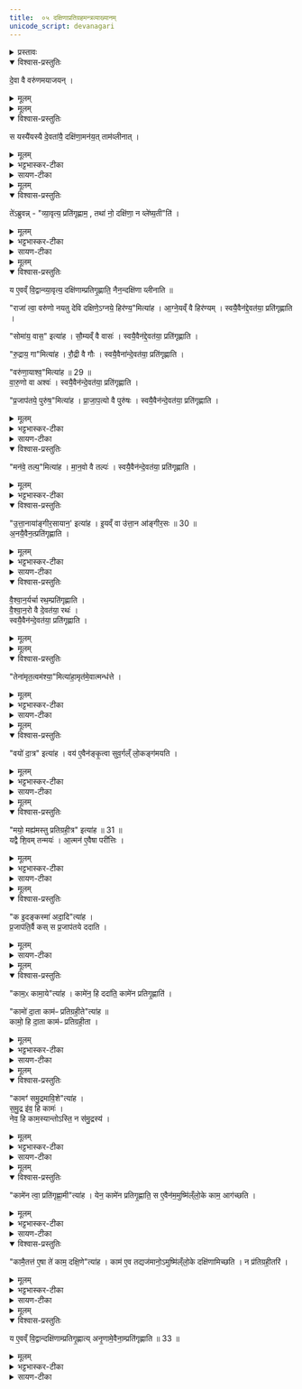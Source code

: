 ```yaml
---
title:  ०५ दक्षिणाप्रतिग्रहमन्त्रव्याख्यानम् 
unicode_script: devanagari
---
```



<details><summary>प्रस्तावः</summary>

चतुर्थे होतृ-मन्त्र-प्रशंसा कृता । पञ्चमे दक्षिणा-प्रतिग्रह-मन्त्रानुवाक-व्याख्यानं क्रियते । स च अनुवाकः आरण्यक-काण्ड एवम् आम्नातः -

> देवस्य त्वा सवितुः प्रसवे । अश्विनोर्-बाहुभ्यां पूष्णो हस्ताभ्यां प्रतिगृह्णामि । राजा त्वा वरुणो नयतु देवि दक्षिणेऽग्नये हिरण्यम् । तेन अमृतत्वम् अश्याम् । वयो दात्रे । मयो मह्यम् अस्तु प्रतिग्रहीत्रे । क इदं कस्मा अदात् । कामः कामाय । कामो दाता । कामः प्रतिग्रहीता । काम समुद्रम् आविश । कामेन त्वा प्रतिगृह्णामि । कामैतत्ते । एषा ते काम दक्षिणा । उत्तानस्त्वाऽङ्गीरसः प्रतिगृह्णातु ।

इति । सोऽयं तस्मिन्न्-अनुवाके एको मन्त्रः । हे प्रतिगृह्यमाण द्रव्य, सवितुर्-देवस्य प्रसवे प्रेरणे सति, अश्वि-संबन्धिभ्यां बाहु-दण्डाभ्यां पूष्ण-संबन्धिभ्यां हस्ताभ्यां त्वां प्रतिगृह्णामि । हे दक्षिणे देवि, वरुणो राजा हिरण्य-रूपां त्वाम् अग्नये प्रापयतु । तेन अभि-प्रापणेन प्रतिग्रह-दोषाभावाद् अहम् अमृतत्वम् अश्यां, नरकाभाव-रूपं प्राप्नुयाम् । इयं च दक्षिणा दात्रे वयोऽस्तु, पक्षी भूत्वा दातारं स्वर्गं नयतु इत्यर्थः । प्रतिग्रहीत्रे मह्यं मयः सुख-करम् अस्तु । कः प्रजापतिः इदं द्रव्यं कस्मै प्रजापतये दत्तवान् । अन्तर्यामि-रूपेण दातृ-प्रतिग्रहीत्रोः प्रेरकत्वात् । तथा कामः कामाय दत्तवान् । यथा प्रजापतिर्-अदृष्टः प्रेरकः तथा कामस्यादृष्टप्रेरकत्वात् । तस्मात् काम एव दाता प्रतिग्रहीता च । स्वर्गादि-फल-विषयः कामो दाता । ऐहिक-सुख-विषयः कामः प्रतिग्रहीता । ततो हे दक्षिणे, समुद्र-समानं कामं प्रविश । कामेन निमित्तेन त्वां प्रतिगृह्णामि । हे मद्-हृदय-वर्ति-कामदेव, तत्-द्रव्यं तुभ्यं भवतु । हे काम, ते त्वदर्थम् एव एषा दक्षिणा प्रवृत्ता । अङ्गिरो-गोत्रे समुत्पन्नः उत्तानाख्यः महर्षिस्त्वां प्रतिगृह्णातु ।

अथ वस्त्रादि-द्रव्य-विषयाः षोडश मन्त्राः तस्मिन्न्-अनुवाके एवम् आम्नाताः -

> सोमाय वासः । रुद्राय गाम् । वरुणायाश्वम् । प्रजापतये पुरुषम् । मनवे तल्पम् । त्वष्ट्रेऽजाम् । पूष्णेऽविम् । निर्ऋत्या अश्वतर-गर्दभौ । हिमवतो हस्तिनम् । गन्धर्वाप्सराभ्यः स्रग्-अलंकरणे । विश्वेभ्यो देवेभ्यो धान्यम् । वाचेऽन्नम् । ब्रह्मण ओदनम् । समुद्रायाऽऽपः । उत्तानायाङ्गिरसायानः । वैश्वानराय रथम् ।

इति ।

एतेषु सर्वेषु मन्त्रेषु "देवि दक्षिणे" इत्यन्तः पूर्वानुषङ्गः । "तेन अमृतत्वम्" इत्यादिः उत्तरानुषङ्गः ।

तत्र च रथ-प्रतिग्रह-मन्त्रस्य उत्तरानुषङ्गात् पूर्वं काचिद् ऋग् एवम् आम्नाता -

> वैश्वानरः प्रत्नथा नाकम् आरुहत् ।  
> दिवः पृष्ठं भन्दमानः सु-मन्मभिः ।  
> स पूर्ववत् जनयत् जन्तवे धनम् ।  
> समानम् अज्मा परियाति जागृविः ॥

इति ।

वैश्वानराख्यः देवः प्रत्नथा पुरातन-शरीर-धारी सन् स्वर्गम् आरूढवान् । स च दिवः पृष्ठं द्यु-लोकस्य उपरि-भागं मन्मभिर्-मनन-विशेषैर्-भन्दमानः कल्याणं कुर्वन् वर्तते । अयं यजमान इमां दक्षिणां दत्तवान् इत्येवं देवानाम् अग्रे स्मारयति इत्यर्थः । स वैश्वानरो जन्तवे प्राणि-रूपाय यजमानाय धनं पूर्ववत् जनयत् । यथा यजमानः पुरा दक्षिणां दत्तवान् तथैव तद्-अनुरूपं फलं जनयति । स वैश्वानरो जागृविः सावधानः सन् अज्मा स्वर्गे गमन-शीलः समानं परियाति, यावत् दक्षिणार्थं द्रव्यं दत्तं तेन सदृशं तत्-योग्यं फलं परितः प्रापयति ।

अस्या ऋचः उपर्य्-अनुषङ्गाभ्यां सह पूर्वोक्तः एव रथ-विषयः मन्त्रः तस्मिन्न्-अनुवाके एवम् आम्नातः -

> राजा त्वा वरुणो नयतु देवि दक्षिणे वैश्वानराय रथम् । तेन अमृतत्वम् अश्याम् । वयो दात्रे । मयो मह्यम् अस्तु प्रतिग्रहीत्रे । क इदं कस्मा अदात् । कामः कामाय । कामो दाता । कामः प्रतिग्रहीता । कामः समुद्रम् आविश । कामेन त्वा प्रतिगृह्णामि । कामैतत्ते । एषा ते काम दक्षिणा । उत्तानस्त्वाऽङ्गीरसः प्रतिगृह्णातु ।

इति । अनुषङ्गं योजयित्वा प्रदर्शयितुं पुनः पाठः । सोऽयम् अनुवाकः अत्र व्याख्येयः ।
</details>

<details open><summary>विश्वास-प्रस्तुतिः</summary>

दे॒वा वै वरु॑णमयाजयन् ।
</details>

<details><summary>मूलम्</summary>

दे॒वा वै वरु॑णमयाजयन् ।
</details>


<details><summary>मूलम्</summary>

स यस्यै॑यस्यै दे॒वता॑यै॒ दक्षि॑णा॒मन॑यत् ।
ताम॑व्लीनात् ।
</details>

<details open><summary>विश्वास-प्रस्तुतिः</summary>

स यस्यै॑यस्यै दे॒वता॑यै॒ दक्षि॑णा॒मन॑य॒त् ताम॑व्लीनात् ।
</details>

<details><summary>मूलम्</summary>

स यस्यै॑यस्यै दे॒वता॑यै॒ दक्षि॑णा॒मन॑य॒त् ताम॑व्लीनात् ।
</details>

<details><summary>भट्टभास्कर-टीका</summary>

1 देवा वा इत्यादि ॥ पूर्वं देवा ऋत्विजो भूत्वा वरुणमयाजयन् । वरुणो यस्य देवतायै आर्त्विज्यं कृतवत्यै दक्षिणामनयत् दत्तवान्, तां देवतां या दक्षिणा प्रतिगृहिता सा अव्लीनात् विशीर्णामकरोत् 'व्ली विशरणे' ।
</details>

<details><summary>सायण-टीका</summary>

तत्राऽऽदौ प्रतिग्रह-प्रकारं विधत्ते-

> देवा वै वरुणम् अयाजयन् ।  
> स यस्यै यस्यै देवतायै दक्षिणाम् अनयत् ।  
> ताम् अव्लीनात् ।  
> तेऽब्रुवन् ।  
> व्यावृत्य प्रतिगृह्णाम ।  
> तथा नो दक्षिणा न वलेष्यतीति ।  
> ते व्यावृत्य प्रत्यगृह्णन् ।  
> ततो वै तान् दक्षिणां नाव्लीनात् ।  
> य एवं विद्वान् व्यावृत्य दक्षिणां प्रतिगृह्णाति ।  
> नैनं दक्षिणा व्लीनाति (१), इति ।

यदा देवाः स्वयम् ऋत्विजो भूत्वा वरुणं याजितवन्तः, तदा वरुण एकैकस्यै देवतायै दक्षिणां दत्त्वा तां देवतां विशीर्णाम् अकरोत् ।
</details>


<details><summary>मूलम्</summary>

ते॑ऽब्रुवन् ।
व्या॒वृत्य॒ प्रति॑गृह्णाम ।
तथा॑ नो॒ दक्षि॑णा॒ न व्ले॑ष्य॒तीति॑ ।
</details>

<details open><summary>विश्वास-प्रस्तुतिः</summary>

ते॑ऽब्रुवन्न् - "व्या॒वृत्य॒ प्रति॑गृह्णाम॒ , तथा॑ नो॒ दक्षि॑णा॒ न व्ले॑ष्य॒ती"ति॑ ।
</details>

<details><summary>मूलम्</summary>

ते॑ऽब्रुवन्न् - "व्या॒वृत्य॒ प्रति॑गृह्णाम॒ , तथा॑ नो॒ दक्षि॑णा॒ न व्ले॑ष्य॒ती"ति॑ ।
</details>

<details><summary>भट्टभास्कर-टीका</summary>

अथ ते देवा अब्रुवन् । व्यावृत्य व्यवधाय मध्ये कृत्वा प्रत्यगृह्णन् ।
</details>

<details><summary>सायण-टीका</summary>

ते च देवाः तत्-परिहारोपायम् अन्य-व्यवधानं निश्चित्य अग्नये हिरण्यं सोमाय वास इत्येवं तत्-तत्-द्रव्येषु देवतान्तर-व्यवधानेन स्वयं व्यावृत्ता भूत्वा प्रत्यगृह्णन् । ततो व्यवधानाद् इयं दक्षिणा तान् देवाञ्शीर्णान् न अकरोत् ।
</details>


<details><summary>मूलम्</summary>

य ए॒वव्ँ वि॒द्वान्व्या॒वृत्य॒ दक्षि॑णाम्प्रतिगृ॒ह्णाति॑ ।
नैन॒न्दक्षि॑णा व्लीनाति ॥28 ॥  
राजा॑ त्वा॒ वरु॑णो नयतु देवि दक्षिणे॒ऽग्नये॒ हिर॑ण्य॒मित्या॑ह ।
आ॒ग्ने॒यव्ँ वै हिर॑ण्यम् ।
स्वयै॒वैन॑द्दे॒वत॑या॒ प्रति॑गृह्णाति ।
सोमा॑य॒ वास॒ इत्या॑ह ।
सौ॒म्यव्ँ वै वासः॑ ।
स्वयै॒वैन॑द्दे॒वत॑या॒ प्रति॑गृह्णाति ।
रु॒द्राय॒ गामित्या॑ह ।
रौ॒द्री वै गौः ।
स्वयै॒वैना॑न्दे॒वत॑या॒ प्रति॑गृह्णाति ।
वरु॑णा॒याश्व॒मित्या॑ह ॥ 29 ॥  
वा॒रु॒णो वा अश्वः॑ ।
स्वयै॒वैन॑न्दे॒वत॑या॒ प्रति॑गृह्णाति ।
प्र॒जाप॑तये॒ पुरु॑ष॒मित्या॑ह ।
प्रा॒जा॒प॒त्यो वै पुरु॑षः ।
स्वयै॒वैन॑न्दे॒वत॑या॒ प्रति॑गृह्णाति ।
</details>

<details open><summary>विश्वास-प्रस्तुतिः</summary>

य ए॒वव्ँ वि॒द्वान्व्या॒वृत्य॒ दक्षि॑णाम्प्रतिगृ॒ह्णाति॒ नैन॒न्दक्षि॑णा व्लीनाति ॥

"राजा॑ त्वा॒ वरु॑णो नयतु देवि दक्षिणे॒ऽग्नये॒ हिर॑ण्य॒"मित्या॑ह ।
आ॒ग्ने॒यव्ँ वै हिर॑ण्यम् ।
स्वयै॒वैन॑द्दे॒वत॑या॒ प्रति॑गृह्णाति ।

"सोमा॑य॒ वास॒" इत्या॑ह ।
सौ॒म्यव्ँ वै वासः॑ ।
स्वयै॒वैन॑द्दे॒वत॑या॒ प्रति॑गृह्णाति ।

"रु॒द्राय॒ गा"मित्या॑ह ।
रौ॒द्री वै गौः ।
स्वयै॒वैना॑न्दे॒वत॑या॒ प्रति॑गृह्णाति ।

"वरु॑णा॒याश्व॒"मित्या॑ह ॥ 29 ॥  
वा॒रु॒णो वा अश्वः॑ ।
स्वयै॒वैन॑न्दे॒वत॑या॒ प्रति॑गृह्णाति ।

"प्र॒जाप॑तये॒ पुरु॑ष॒"मित्या॑ह ।
प्रा॒जा॒प॒त्यो वै पुरु॑षः ।
स्वयै॒वैन॑न्दे॒वत॑या॒ प्रति॑गृह्णाति ।
</details>

<details><summary>मूलम्</summary>

य ए॒वव्ँ वि॒द्वान्व्या॒वृत्य॒ दक्षि॑णाम्प्रतिगृ॒ह्णाति॒ नैन॒न्दक्षि॑णा व्लीनाति ॥

"राजा॑ त्वा॒ वरु॑णो नयतु देवि दक्षिणे॒ऽग्नये॒ हिर॑ण्य॒"मित्या॑ह ।
आ॒ग्ने॒यव्ँ वै हिर॑ण्यम् ।
स्वयै॒वैन॑द्दे॒वत॑या॒ प्रति॑गृह्णाति ।

"सोमा॑य॒ वास॒" इत्या॑ह ।
सौ॒म्यव्ँ वै वासः॑ ।
स्वयै॒वैन॑द्दे॒वत॑या॒ प्रति॑गृह्णाति ।

"रु॒द्राय॒ गा"मित्या॑ह ।
रौ॒द्री वै गौः ।
स्वयै॒वैना॑न्दे॒वत॑या॒ प्रति॑गृह्णाति ।

"वरु॑णा॒याश्व॒"मित्या॑ह ॥ 29 ॥  
वा॒रु॒णो वा अश्वः॑ ।
स्वयै॒वैन॑न्दे॒वत॑या॒ प्रति॑गृह्णाति ।

"प्र॒जाप॑तये॒ पुरु॑ष॒"मित्या॑ह ।
प्रा॒जा॒प॒त्यो वै पुरु॑षः ।
स्वयै॒वैन॑न्दे॒वत॑या॒ प्रति॑गृह्णाति ।
</details>

<details><summary>भट्टभास्कर-टीका</summary>

स्वयैव देवतया एनत् प्रतिगृह्णाति प्रतिग्राहयति, न स्वयं गृह्णातीत्यर्थो लक्ष्यते । यद्वा - भावप्रधानो निर्देशः । तत्तद्द्रव्यं देवताभावेन प्रतिगृह्णाति नात्मना ।
गतमन्यत् ।
</details>

<details><summary>सायण-टीका</summary>

अत्र अन्योऽप्येतैर्-मन्त्रैर्-देवतान्तर-व्यवधानं कृत्वा प्रतिगृह्णन् विशीर्णो नैव भवेत् ।

अथ मन्त्रेषु द्रव्याधिपतीनां देवानाम् एव प्रतिग्रहीतृत्वेन निर्देशात् तद्-व्यवधानेन प्रतिग्रहो न तु साक्षाद् इत्यमुं मन्त्राणाम् अभिप्रायं दर्शयति-

> राजा त्वा वरुणो नयतु देवि दक्षिणेऽग्नये हिरण्यम् इत्याह ।  
> आग्नेयं वै हिरण्यम् ।  
> स्वयैवैनद् देवतया प्रतिगृह्णाति ।  
> सोमाय वास इत्याह ।  
> सौम्यं वै वासः ।  
> स्वयैवैनद् देवतया प्रतिगृह्णाति ।  
> रुद्राय गाम् इत्याह ।  
> रौद्री वै गौः ।  
> स्वयैवैनां देवतया प्रतिगृह्णाति ।  
> वरुणायाश्वम् इत्याह ( २ ) ।  
> वारुणो वा अश्वः ।  
> स्वयैवैनं देवतया प्रतिगृह्णाति ।  
> प्रजापतये पुरुषम् इत्याह ।  
> प्राजापत्यो वै पुरुषः ।  
> स्वयैवैनं देवतया प्रतिगृह्णाति ।  
> मनवे तल्पम् इत्याह ।  
> मानवो वै तल्पः ।  
> स्वयैवैनं देवतया प्रतिगृह्णाति ।  
> उत्तानाय आङ्गिरसाय अन इत्याह ।  
> इयं वा उत्तान आङ्गिरसः (३) ।  
> अनया एव एनत् प्रतिगृह्णाति, इति ।

हिरण्यस्य अग्नि-रेतो-रूपत्वम् आधान-प्रकरणे श्रुतम् । तस्मात् तद् आग्नेयम् । वस्त्रादीनां सोमादि-संबन्धः शाखान्तरगतार्थ-वादेषु प्रसिद्ध इत्येवं वै-शब्देन सूच्यते । केषुचित् मन्त्रेषु व्याख्यानस्य व्युत्पादितत्वाद् अन्येष्वपि "त्वष्ट्रेऽजाम्" इत्यादिषु व्याख्यानम् उन्नेयम् ।

</details>


<details open><summary>विश्वास-प्रस्तुतिः</summary>

"मन॑वे॒ तल्प॒"मित्या॑ह ।
मा॒न॒वो वै तल्पः॑ ।
स्वयै॒वैन॑न्दे॒वत॑या॒ प्रति॑गृह्णाति ।
</details>

<details><summary>मूलम्</summary>

"मन॑वे॒ तल्प॒"मित्या॑ह ।
मा॒न॒वो वै तल्पः॑ ।
स्वयै॒वैन॑न्दे॒वत॑या॒ प्रति॑गृह्णाति ।
</details>

<details><summary>भट्टभास्कर-टीका</summary>

तल्पं शयनम् ।
</details>

<details open><summary>विश्वास-प्रस्तुतिः</summary>

"उ॒त्ता॒नाया॑ङ्गीर॒सायान॒' इत्या॑ह ।
इ॒यव्ँ वा उ॑त्ता॒न आ॑ङ्गीर॒सः ॥ 30 ॥  
अ॒नयै॒वैन॒त्प्रति॑गृह्णाति ।
</details>

<details><summary>मूलम्</summary>

"उ॒त्ता॒नाया॑ङ्गीर॒सायान॒' इत्या॑ह ।
इ॒यव्ँ वा उ॑त्ता॒न आ॑ङ्गीर॒सः ॥ 30 ॥  
अ॒नयै॒वैन॒त्प्रति॑गृह्णाति ।
</details>

<details><summary>भट्टभास्कर-टीका</summary>

इयं पृथिवी ।   
उत्तान आङ्गीरसः । तस्मादनयैव एनत् अनः प्रतिगृह्णाति ॥
</details>

<details><summary>सायण-टीका</summary>

शकटमन्त्रे योऽयमुत्तानाख्यो देवस्तस्य भूमित्वेन प्रशंसनाद्भूम्यैव शकटं परिगृहीतं भवति । 
</details>

<details open><summary>विश्वास-प्रस्तुतिः</summary>

वै॒श्वा॒न॒र्यर्चा रथ॒म्प्रति॑गृह्णाति ।  
वै॒श्वा॒न॒रो वै दे॒वत॑या॒ रथः॑ ।  
स्वयै॒वैन॑न्दे॒वत॑या॒ प्रति॑गृह्णाति ।  
</details>

<details><summary>मूलम्</summary>

वै॒श्वा॒न॒र्यर्चा रथ॒म्प्रति॑गृह्णाति ।  
वै॒श्वा॒न॒रो वै दे॒वत॑या॒ रथः॑ ।  
स्वयै॒वैन॑न्दे॒वत॑या॒ प्रति॑गृह्णाति ।  
</details>


<details><summary>मूलम्</summary>

तेना॑मृत॒त्वम॑श्या॒मित्या॑ह ।
अ॒मृत॑मे॒वात्मन्ध॑त्ते ।
</details>

<details open><summary>विश्वास-प्रस्तुतिः</summary>

"तेना॑मृत॒त्वम॑श्या॒"मित्या॑हा॒मृत॑मे॒वात्मन्ध॑त्ते ।
</details>

<details><summary>मूलम्</summary>

"तेना॑मृत॒त्वम॑श्या॒"मित्या॑हा॒मृत॑मे॒वात्मन्ध॑त्ते ।
</details>

<details><summary>भट्टभास्कर-टीका</summary>

2 वैश्वानर्येति ॥ 'वैश्वानरः प्रत्नथा' इत्यनया । प्रकृतेन सावित्रेण कृताविदमिति केचित् । यदि प्रकृतोरथोऽस्ति न तत्रानया इत्यन्ये ।
</details>

<details><summary>सायण-टीका</summary>

रथप्रतिग्रहे – “वैश्वानरः प्रत्नथा” इत्येताम् ऋचं विधत्ते-

> वैश्वानर्यर्चा रथं प्रतिगृह्णाति ।  
> वैश्वानरो वै देवतया रथः ।  
> स्वयैवैनं देवतया प्रतिगृह्णाति, इति ।

अश्याम्-इत्यस्य उत्तम-पुरुषस्य तात्पर्यं दर्शयति-

> तेनामृतत्वमश्यामित्याह ।  
> अ॒मृत॑मे॒वाऽऽत्मन्ध॑त्ते, इति ।
</details>


<details><summary>मूलम्</summary>

वयो॑ दा॒त्र इत्या॑ह ।
वय॑ ए॒वैन॑ङ्कृ॒त्वा ।
सु॒व॒र्गल्ँ लो॒कङ्ग॑मयति ।
</details>

<details open><summary>विश्वास-प्रस्तुतिः</summary>

"वयो॑ दा॒त्र" इत्या॑ह ।
वय॑ ए॒वैन॑ङ्कृ॒त्वा सुव॒र्गल्ँ लो॒कङ्ग॑मयति ।
</details>

<details><summary>मूलम्</summary>

"वयो॑ दा॒त्र" इत्या॑ह ।
वय॑ ए॒वैन॑ङ्कृ॒त्वा सुव॒र्गल्ँ लो॒कङ्ग॑मयति ।
</details>

<details><summary>भट्टभास्कर-टीका</summary>

वयो दात्र इति । दातुस्स्वर्गगमनाय वयः पक्षी भवत्वियं दक्षिणेति । तस्माद्वय एवात्मानं कृत्वा एनं दातारं स्वर्गं गमयति । यद्वा - शीघ्रतया वयस्त्वं पक्षित्वं ममास्तु । तस्माच्छीघ्रगामिनमेनं पक्षी कृत्वा पक्षिवच्छीघ्रं वा कृत्वा स्वर्गं प्रापयति । यद्वा - वयः आयुः दीर्घमस्तु, तस्माद्वयस्विनमेनं कृत्वा जीवयित्वा पश्चात्स्वर्गं प्रापयति ।
</details>

<details><summary>सायण-टीका</summary>

पक्षि-वाचकस्य वयः-शब्दस्य तात्पर्यं दर्शयति-

> वयो दात्र इत्याह ।  
> वय एवैनं कृत्वा ।  
> सुवर्गं लोकं गमयति, इति ।

पक्षिवद्-उत्पतन-समर्थम् एनं यजमानं कृत्वेत्य्-अर्थः ।
</details>

<details><summary>मूलम्</summary>

मयो॒ मह्य॑मस्तु प्रतिग्रही॒त्र इत्या॑ह ॥ 31 ॥  
यद्वै शि॒वम् ।
तन्मयः॑ ।
आ॒त्मन॑ ए॒वैषा परी॑त्तिः ।
</details>

<details open><summary>विश्वास-प्रस्तुतिः</summary>

"मयो॒ मह्य॑मस्तु प्रतिग्रही॒त्र" इत्या॑ह ॥ 31 ॥  
यद्वै शि॒वम् तन्मयः॑ ।
आ॒त्मन॑ ए॒वैषा परी॑त्तिः ।
</details>

<details><summary>मूलम्</summary>

"मयो॒ मह्य॑मस्तु प्रतिग्रही॒त्र" इत्या॑ह ॥ 31 ॥  
यद्वै शि॒वम् तन्मयः॑ ।
आ॒त्मन॑ ए॒वैषा परी॑त्तिः ।
</details>

<details><summary>भट्टभास्कर-टीका</summary>

शिवं शान्तं सुखं मयः । आत्मन एषा परीत्तिः परिदानं रक्षा 'पा रक्षणे' 'अच उपसर्गात्तः' इति तादेशः । 'दस्ति इति दीर्घत्वम् ।
</details>

<details><summary>सायण-टीका</summary>

मयः-शब्द-वाच्यस्य मङ्गलस्य सुखस्य स्व-संबन्ध-प्रार्थनया स्वस्य परिरक्षा क्रियते इति एतत्-तात्पर्यं दर्शयति -

> मयो मह्यमस्तु प्रतिग्रहीत्र इत्याह (४) ।  
> यच्छिवम्, तन्मयः ।  
> आत्मन एवैषा परीत्तिः, इति ।

परीत्तिः परिदानं रक्षा ।
</details>

<details><summary>मूलम्</summary>

क इ॒दङ्कस्मा॑ अदा॒दित्या॑ह ।
प्र॒जाप॑ति॒र्वै कः ।
स प्र॒जाप॑तये ददाति ।
</details>

<details open><summary>विश्वास-प्रस्तुतिः</summary>

"क इ॒दङ्कस्मा॑ अदा॒दि"त्या॑ह ।  
प्र॒जाप॑ति॒र्वै कस् स प्र॒जाप॑तये ददाति ।
</details>

<details><summary>मूलम्</summary>

"क इ॒दङ्कस्मा॑ अदा॒दि"त्या॑ह ।  
प्र॒जाप॑ति॒र्वै कस् स प्र॒जाप॑तये ददाति ।
</details>

<details><summary>सायण-टीका</summary>

क-शब्दस्य प्रजापति-वाचकत्वं दर्शयति-

> क इदं कस्मा अदाद् इत्याह ।  
> प्रजापतिर्वै कः ।  
> स प्रजापतये ददाति, इति ।

</details>


<details><summary>मूलम्</summary>

काम॒ᳵ कामा॒येत्या॑ह ।
कामे॑न॒ हि ददा॑ति ।
कामे॑न प्रतिगृ॒ह्णाति॑ ।

कामो॑ दा॒ता काम॑ᳶ प्रतिग्रही॒तेत्या॑ह ॥ 32 ॥  
कामो॒ हि दा॒ता ।
काम॑ᳶ प्रतिग्रही॒ता ।
</details>

<details open><summary>विश्वास-प्रस्तुतिः</summary>

"काम॒ᳵ कामा॒ये"त्या॑ह ।
कामे॑न॒ हि ददा॑ति॒ कामे॑न प्रतिगृ॒ह्णाति॑ ।

"कामो॑ दा॒ता काम॑ᳶ प्रतिग्रही॒ते"त्या॑ह ॥   
कामो॒ हि दा॒ता काम॑ᳶ प्रतिग्रही॒ता ।
</details>

<details><summary>मूलम्</summary>

"काम॒ᳵ कामा॒ये"त्या॑ह ।
कामे॑न॒ हि ददा॑ति॒ कामे॑न प्रतिगृ॒ह्णाति॑ ।

"कामो॑ दा॒ता काम॑ᳶ प्रतिग्रही॒ते"त्या॑ह ॥   
कामो॒ हि दा॒ता काम॑ᳶ प्रतिग्रही॒ता ।
</details>

<details><summary>भट्टभास्कर-टीका</summary>

प्रजापतिः प्रजापतये ददाति न मह्यं, काम एव प्रतिग्रहीता, नाहम् ।
</details>

<details><summary>सायण-टीका</summary>

दातृ-प्रतिग्रहीत्रोः काम एव प्रेरक इति एतत् प्रसिद्धम् इति दर्शयति-

> कामः कामाय इत्याह ।  
> कामेन हि ददाति ।  
> कामेन प्रतिगृह्णाति, इति ।

कामस्य प्रेरकत्वे सति अन्वय-व्यतिरेकाभ्यां दातृत्वं प्रतिग्रहीतृत्वं च कामस्यैव पर्यवस्यति इति एतत् दर्शयति-

> कामो दाता कामः प्रतिग्रहीतेत्याह ( ५ ) ।  
> कामो हि दाता ।  
> कामः प्रतिग्रहीता, इति ।
</details>

<details><summary>मूलम्</summary>

कामꣳ॑ समु॒द्रमावि॒शेत्या॑ह ।
स॒मु॒द्र इ॑व॒ हि कामः॑ ।
नेव॒ हि काम॒स्यान्तोऽस्ति॑ ।
न स॑मु॒द्रस्य॑ ।
</details>

<details open><summary>विश्वास-प्रस्तुतिः</summary>

"कामꣳ॑ समु॒द्रमावि॒शे"त्या॑ह ।  
स॒मु॒द्र इ॑व॒ हि कामः॑ ।  
नेव॒ हि काम॒स्यान्तोऽस्ति॒ न स॑मु॒द्रस्य॑ ।
</details>

<details><summary>मूलम्</summary>

"कामꣳ॑ समु॒द्रमावि॒शे"त्या॑ह ।  
स॒मु॒द्र इ॑व॒ हि कामः॑ ।  
नेव॒ हि काम॒स्यान्तोऽस्ति॒ न स॑मु॒द्रस्य॑ ।
</details>

<details><summary>भट्टभास्कर-टीका</summary>

समुद्र इव कामः, उभयोरनन्तत्वात् ।
</details>

<details><summary>सायण-टीका</summary>

अवसान-राहित्येन समुद्र-साम्यं दर्शयति-

> कामं समुद्रम् आविश इत्याह ।  
> समुद्र इव हि कामः ।  
> नेव हि कामस्य अन्तोऽस्ति, न समुद्रस्य, इति ।
</details>


<details><summary>मूलम्</summary>

कामे॑न त्वा॒ प्रति॑गृह्णा॒मीत्या॑ह ।
येन॒ कामे॑न प्रतिगृ॒ह्णाति॑ ।
स ए॒वैन॑म॒मुष्मि॑ल्ँलो॒के काम॒ आग॑च्छति ।
</details>

<details open><summary>विश्वास-प्रस्तुतिः</summary>

"कामे॑न त्वा॒ प्रति॑गृह्णा॒मी"त्या॑ह ।
येन॒ कामे॑न प्रतिगृ॒ह्णाति॒ स ए॒वैन॑म॒मुष्मि॑ल्ँलो॒के काम॒ आग॑च्छति ।
</details>

<details><summary>मूलम्</summary>

"कामे॑न त्वा॒ प्रति॑गृह्णा॒मी"त्या॑ह ।
येन॒ कामे॑न प्रतिगृ॒ह्णाति॒ स ए॒वैन॑म॒मुष्मि॑ल्ँलो॒के काम॒ आग॑च्छति ।
</details>

<details><summary>भट्टभास्कर-टीका</summary>

अन्ताभावेन दुरुच्छेदत्वं लक्ष्यते, येन कामेन इच्छया प्रतिगृह्णाति अस्मै प्रयोजनाय इदं प्रतिगृह्णामीति गृह्णाति, स कामः काम्यमानोर्थः ।
परलोके एनमागच्छति उपतिष्ठति ।
</details>

<details><summary>सायण-टीका</summary>

कामेनेति-निमित्त-निर्देशः पर-लोके काम्यमान-फल-सिद्ध्यर्थम् इत्येतद् दर्शयति-

> कामेन त्वा प्रतिगृह्णामीत्याह ।  
> येन कामेन प्रतिगृह्णाति ।  
> स एवैनममुष्मिंल्लोके काम आगच्छति, इति ।
</details>


<details open><summary>विश्वास-प्रस्तुतिः</summary>

"कामै॒तत्त॑ ए॒षा ते॑ काम॒ दक्षि॒णे"त्या॑ह ।
काम॑ ए॒व तद्यज॑मानो॒ऽमुष्मि॑ल्ँलो॒के दक्षि॑णामिच्छति ।
न प्र॑तिग्रही॒तरि॑ ।
</details>

<details><summary>मूलम्</summary>

"कामै॒तत्त॑ ए॒षा ते॑ काम॒ दक्षि॒णे"त्या॑ह ।
काम॑ ए॒व तद्यज॑मानो॒ऽमुष्मि॑ल्ँलो॒के दक्षि॑णामिच्छति ।
न प्र॑तिग्रही॒तरि॑ ।
</details>

<details><summary>भट्टभास्कर-टीका</summary>

काम एवेति । अमुष्मिन् परलोके यः कामः अभिमतभोगः तन्निमित्तमेव दक्षिणादानमिच्छति यजमानः, न प्रतिग्रहीतृनिमित्तम् । तस्मादेनमागच्छति उपतिष्ठति । तत्ते काम एषा ते दक्षिणेति कामार्थत्वेनोच्यत इति । यद्वा - कामे दक्षिणाफलमिच्छति यजमानः परलोकविषयं, कामभोग्यत्वात्, न प्रतिग्रहीतरि कामनिमित्तं दक्षिणाफलममुष्मिन् लोके यजमान इच्छति ॥ न पुनरिदानीमेव प्रतिग्रहीतरि लब्धुमिच्छति । तस्मात्कामदक्षिणा च कामाय परिदीयते परलोके प्रतिदातुम् ॥
</details>

<details><summary>सायण-टीका</summary>

कामं संबोध्य द्रव्य-समर्पणं दक्षिणा-निर्देशश्च पर-लोके काम-देवतायामेव दक्षिणा-फल-वाञ्छयेत्येतद्दर्शयति-

> कामैतत्त, एषा ते काम दक्षिणेत्याह । काम एव तद्यज॑मानोऽमुष्मिंल्लोके दक्षिणामिच्छति । न प्रतिग्रहीतरि, इति ।

न हि यजमानेन सह प्रतिग्रहीता स्वर्गं वाञ्छति । येन यजमानः प्रतिग्रहीतरि फलमिच्छेत् । काम-देवतायास्तु तत्र विद्यमानतया यजमानस्य दक्षिणा-फलेच्छा युक्ता ।
</details>

<details><summary>मूलम्</summary>

य ए॒वव्ँ वि॒द्वान्दक्षि॑णाम्प्रतिगृ॒ह्णाति॑ ।
अ॒नृ॒णामे॒वैना॒म्प्रति॑गृह्णाति ॥ 33 ॥   
</details>

<details open><summary>विश्वास-प्रस्तुतिः</summary>

य ए॒वव्ँ वि॒द्वान्दक्षि॑णाम्प्रतिगृ॒ह्णात्य् अनृ॒णामे॒वैना॒म्प्रति॑गृह्णाति ॥ 33 ॥  
</details>

<details><summary>मूलम्</summary>

य ए॒वव्ँ वि॒द्वान्दक्षि॑णाम्प्रतिगृ॒ह्णात्य् अनृ॒णामे॒वैना॒म्प्रति॑गृह्णाति ॥ 33 ॥  
</details>

<details><summary>भट्टभास्कर-टीका</summary>

3 य एवमित्यादि ॥ एनां दक्षिणामनृणां परलोके दानफलप्रदामेव प्रतिगृह्णाति । यद्वा - यस्य दक्षिणायां प्रतिगृहीतायां ऋणं नास्ति नान्यद्दातव्यमवशिष्यते तादृशमेव कृत्वा प्रतिगृह्णाति । यद्वा - प्रतिग्रहीतुः ऋणाभाव उच्यते ।
यस्यां प्रतिगृहीतायां प्रतिग्रहीतुः ऋणं नास्ति, अपाकर्तव्यो दोष ऋणं, तद्रहितां निर्दोषामेव दक्षिणां प्रतिगृह्णाति ॥

इति तैत्तिरीयब्राह्मणे द्वितीयाष्टके द्वितीयत्रपाठके पञ्चमोऽनुवाकः ॥  

</details>

<details><summary>सायण-टीका</summary>

अत्र प्रतिग्रह-मन्त्र-तात्पर्यं संक्षिप्य दर्शयति-

> य एवं विद्वान् दक्षिणां प्रतिगृह्णाति ।  
> अनृणाम् एवैनां प्रतिगृह्णाति ( ६ ), इति ॥

व्लीनात्यश्वम् इति आह, आङ्गिरसः, प्रतिग्रहीत्र इति आह, प्रतिग्रहीता इति आह, दक्षिणा इति आह, चत्वारि च ॥

इति कृष्ण-यजुर्वेदीय-तैत्तिरीय-ब्राह्मणे द्वितीयाष्टके द्वितीयाध्याये पञ्चमोऽनुवाकः ॥ ५ ॥

य एवम्-उक्त-प्रकारं विद्वान् एतैर्-मन्त्रैर्-देवतान्तर-व्यवधानं कृत्वा यः प्रतिगृह्णाति, स एनां दक्षिणाम् ऋण-रहिताम् एव प्रतिगृह्णाति । अन्यथा पर-द्रव्य-स्वीकाराद् ऋणवती दक्षिणा स्यात् ॥

इति श्रीमत्सायणाचार्यविरचिते माधवीये वेदार्थप्रकाशे कृष्णयजुर्वेदीयतैत्तिरीय-ब्राह्मणभाष्ये द्वितीयकाण्डे द्वितीयप्रपाठके पञ्चमोऽनुवाकः ॥ ५ ॥ 
</details>

